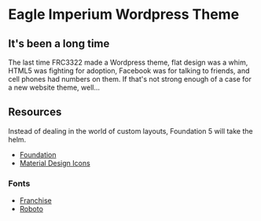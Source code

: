 Eagle Imperium Wordpress Theme
======
## It's been a long time
The last time FRC3322 made a Wordpress theme, flat design was a whim, HTML5 was fighting for adoption, Facebook was  for talking to friends, and cell phones had numbers on them. If that's not strong enough of a case for a new website theme, well...

## Resources
Instead of dealing in the world of custom layouts, Foundation 5 will take the helm.

- [Foundation](http://foundation.zurb.com/)
-  [Material Design Icons](http://materialdesignicons.com/)


### Fonts
- [Franchise](http://www.losttype.com/font/?name=franchise)
- [Roboto](http://www.google.com/fonts/specimen/Roboto)
